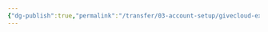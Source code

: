 ```yaml
---
{"dg-publish":true,"permalink":"/transfer/03-account-setup/givecloud-express/boarding-tool/"}
---
```


